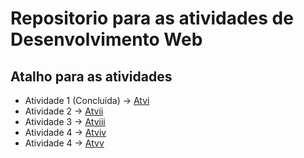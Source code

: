 # Repositorio para as atividades de Desenvolvimento Web

## Atalho para as atividades ##

- Atividade 1 (Concluída) -> [Atvi](https://github.com/Jonatas-Dallo/Atv-Desenvolvimento-Web-3/tree/Atvi) <br>
- Atividade 2 -> [Atvii](https://github.com/Jonatas-Dallo/Atv-Desenvolvimento-Web-3/tree/Atvii) <br>
- Atividade 3 -> [Atviii](https://github.com/Jonatas-Dallo/Atv-Desenvolvimento-Web-3/tree/Atviii) <br>
- Atividade 4 -> [Atviv](https://github.com/Jonatas-Dallo/Atv-Desenvolvimento-Web-3/tree/Atviv) <br>
- Atividade 4 -> [Atvv](https://github.com/Jonatas-Dallo/Atv-Desenvolvimento-Web-3/tree/Atvv) <br>
